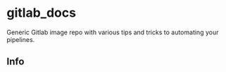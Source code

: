 # gitlab_docs
Generic Gitlab image repo with various tips and tricks to automating your pipelines.   

## Info 
 
